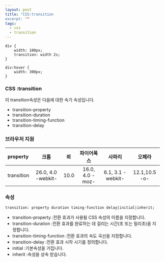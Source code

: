 ```yaml
---
layout: post
title: "CSS:transition
excerpt: ""
tags: 
  - css
  - transition
---
```


```
div {
    width: 100px;
    transition: width 2s;
}

div:hover {
    width: 300px;
}
```
### CSS :transition

이 transition속성은 다음에 대한 속기 속성입니다.
- transition-property
- transition-duration
- transition-timing-function
- transition-delay

### 브라우저 지원
| property | 크롬 | IE | 파이어폭스 | 사파리 | 오페라 |
|:--------|:--------:|:--------:|:--------:|:--------:|:--------:|
| transition | 26.0, 4.0 -webkit- | 10.0 | 16.0, 4.0 -moz- | 6.1, 3.1 -webkit- | 12.1,10.5 -o- |

### 속성
`transition: property duration timing-function delay|initial|inherit;`

+ transition-property :전환 효과가 사용될 CSS 속성의 이름을 지정합니다.
+ transition-duration :전환 효과를 완료하는 데 걸리는 시간(초 또는 밀리초)을 지정합니다.
+ transition-timing-function :전환 효과의 속도 곡선을 지정합니다.
+ transition-delay :전환 효과 시작 시기를 정의합니다.
+ initial :기본속성을 가집니다.
+ inherit :속성을 상속 받습니다.
